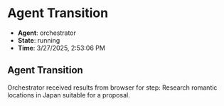 # Agent Transition

- **Agent**: orchestrator
- **State**: running
- **Time**: 3/27/2025, 2:53:06 PM

## Agent Transition

Orchestrator received results from browser for step: Research romantic locations in Japan suitable for a proposal.

